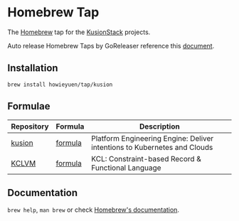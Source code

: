 # Homebrew Tap

The [Homebrew](https://brew.sh/index_zh-cn) tap for the [KusionStack](https://kusionstack.io) projects.

Auto release Homebrew Taps by GoReleaser reference this [document](https://goreleaser.com/customization/homebrew/).

## Installation

```
brew install howieyuen/tap/kusion
```

## Formulae

| Repository | Formula | Description |
| ---------- | ------- | ----------- |
| [kusion](https://github.com/howieyuen/kusionup) | [formula](HomebrewFormula/kusionup.rb) | Platform Engineering Engine: Deliver intentions to Kubernetes and Clouds |
| [KCLVM](https://github.com/KusionStack/KCLVM) | [formula](Scoop/kclvm.json) | KCL: Constraint-based Record & Functional Language |

## Documentation

`brew help`, `man brew` or check [Homebrew's documentation](https://docs.brew.sh/).
